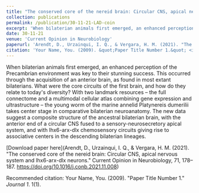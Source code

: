 ```yaml
---
title: "The conserved core of the nereid brain: Circular CNS, apical nervous system and lhx6-arx-dlx neurons"
collection: publications
permalink: /publication/30-11-21-LAD-coin
excerpt: 'When bilaterian animals first emerged, an enhanced perception of the Precambrian environment was key to their stunning success. This occurred through the acquisition of an anterior brain, as found in most extant bilaterians. What were the core circuits of the first brain, and how do they relate to today&apos;s diversity? With two landmark resources – the full connectome and a multimodal cellular atlas combining gene expression and ultrastructure – the young worm of the marine annelid Platynereis dumerilii takes center stage in comparative bilaterian neuroanatomy. The new data suggest a composite structure of the ancestral bilaterian brain, with the anterior end of a circular CNS fused to a sensory-neurosecretory apical system, and with lhx6-arx-dlx chemosensory circuits giving rise to associative centers in the descending bilaterian lineages.'
date: 30-11-21
venue: 'Current Opinion in Neurobiology'
paperurl: 'Arendt, D., Urzainqui, I. Q., & Vergara, H. M. (2021). "The conserved core of the nereid brain: Circular CNS, apical nervous system and lhx6-arx-dlx neurons." </i>Current Opinion in Neurobiology</i>, 71, 178–187. https://doi.org/10.1016/j.conb.2021.11.008'
citation: 'Your Name, You. (2009). &quot;Paper Title Number 1.&quot; <i>Journal 1</i>. 1(1).'
---
```

When bilaterian animals first emerged, an enhanced perception of the Precambrian environment was key to their stunning success. This occurred through the acquisition of an anterior brain, as found in most extant bilaterians. What were the core circuits of the first brain, and how do they relate to today&apos;s diversity? With two landmark resources – the full connectome and a multimodal cellular atlas combining gene expression and ultrastructure – the young worm of the marine annelid Platynereis dumerilii takes center stage in comparative bilaterian neuroanatomy. The new data suggest a composite structure of the ancestral bilaterian brain, with the anterior end of a circular CNS fused to a sensory-neurosecretory apical system, and with lhx6-arx-dlx chemosensory circuits giving rise to associative centers in the descending bilaterian lineages.

[Download paper here](Arendt, D., Urzainqui, I. Q., & Vergara, H. M. (2021). "The conserved core of the nereid brain: Circular CNS, apical nervous system and lhx6-arx-dlx neurons." </i>Current Opinion in Neurobiology</i>, 71, 178–187. https://doi.org/10.1016/j.conb.2021.11.008)

Recommended citation: Your Name, You. (2009). "Paper Title Number 1." <i>Journal 1</i>. 1(1).